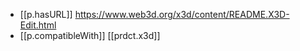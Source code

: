 


- [[p.hasURL]] https://www.web3d.org/x3d/content/README.X3D-Edit.html
- [[p.compatibleWith]] [[prdct.x3d]]
